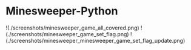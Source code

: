 # Minesweeper-Python
!(./screenshots/minesweeper_game_all_covered.png)
!(./screenshots/minesweeper_game_set_flag.png)
!(./screenshots/minesweeper_minesweeper_game_set_flag_update.png)
